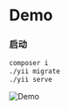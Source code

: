 # Demo

### 启动
```bash
composer i
./yii migrate
./yii serve
```

![Demo](https://m.360buyimg.com/babel/jfs/t1/185284/21/28229/64133/635f9019Ed442841e/2ff56ba92aa59ece.png)

